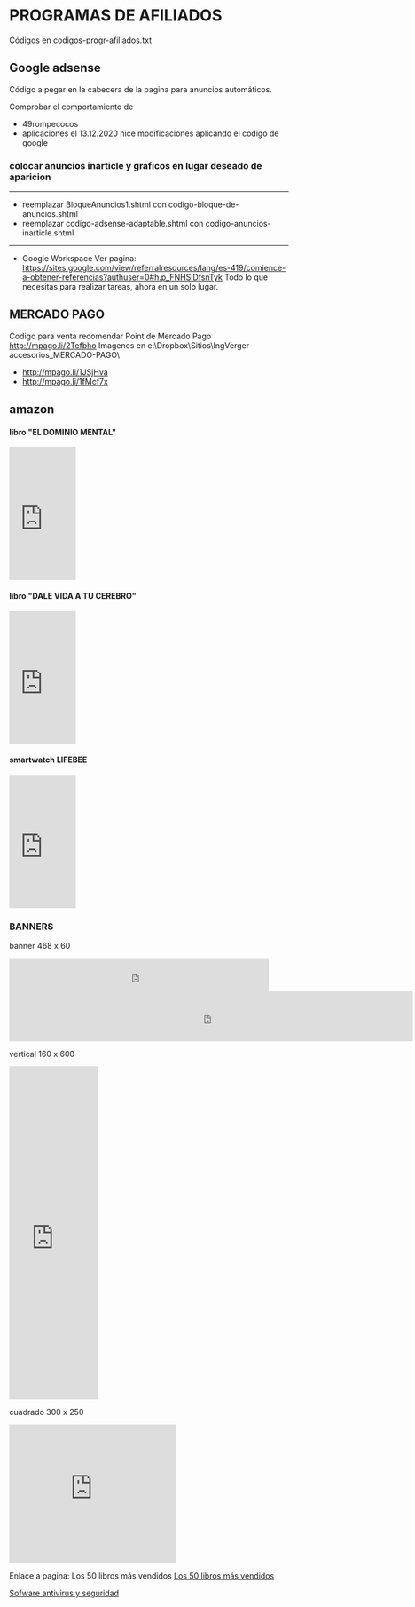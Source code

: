 # PROGRAMAS DE AFILIADOS

Códigos en codigos-progr-afiliados.txt

## Google adsense
Código a pegar en la cabecera de la pagina para anuncios automáticos.
<script data-ad-client="ca-pub-4076082038101002" async src="https://pagead2.googlesyndication.com/pagead/js/adsbygoogle.js"></script>
<script data-ad-client="ca-pub-4076082038101002" async src="https://pagead2.googlesyndication.com/pagead/js/adsbygoogle.js"></script>
Comprobar el comportamiento de 
- 49rompecocos
- aplicaciones
el 13.12.2020 hice modificaciones aplicando el codigo de google

### colocar anuncios inarticle y graficos en lugar deseado de aparicion
---
- reemplazar BloqueAnuncios1.shtml con codigo-bloque-de-anuncios.shtml
- reemplazar codigo-adsense-adaptable.shtml con codigo-anuncios-inarticle.shtml

***

* Google Workspace
Ver pagina: https://sites.google.com/view/referralresources/lang/es-419/comience-a-obtener-referencias?authuser=0#h.p_FNHSlDfsnTyk
Todo lo que necesitas para realizar tareas, ahora en un solo lugar.


## MERCADO PAGO
Codigo para venta recomendar Point de Mercado Pago
	http://mpago.li/2Tefbho
Imagenes en e:\Dropbox\Sitios\IngVerger-accesorios\_MERCADO-PAGO\
- http://mpago.li/1JSjHva
- http://mpago.li/1fMcf7x


## amazon

#### libro "EL DOMINIO MENTAL"
<iframe style="width:120px;height:240px;" marginwidth="0" marginheight="0" scrolling="no" frameborder="0" 
	src="https://rcm-eu.amazon-adsystem.com/e/cm?ref=tf_til&t=willieve-21&m=amazon&o=30&p=8&l=as1&IS1=1&asins=8434433095&linkId=8ba77c867c9aead18aa9a4616c6217b5&bc1=&lt1=_blank&fc1=333333&lc1=0066c0&bg1=&f=ifr">
</iframe>

#### libro "DALE VIDA A TU CEREBRO"
<iframe style="width:120px;height:240px;" marginwidth="0" marginheight="0" scrolling="no" frameborder="0" 
	src="https://rcm-eu.amazon-adsystem.com/e/cm?ref=tf_til&t=willieve-21&m=amazon&o=30&p=8&l=as1&IS1=1&asins=B0794F4L11&linkId=c7f0bc37c3cf741887cdefd954cedc38&bc1=ffffff&lt1=_blank&fc1=333333&lc1=0066c0&bg1=ffffff&f=ifr">    
</iframe>

#### smartwatch LIFEBEE
<iframe style="width:120px;height:240px;" marginwidth="0" marginheight="0" scrolling="no" frameborder="0" 
	src="https://rcm-eu.amazon-adsystem.com/e/cm?ref=tf_til&t=willieve-21&m=amazon&o=30&p=8&l=as1&IS1=1&asins=B07YG1Q2J4&linkId=91c64a0ba15cf7b7899edcc9e7f22b3f&bc1=f2e8cf&lt1=_blank&fc1=333333&lc1=0066c0&bg1=f2e8cf&f=ifr">
    </iframe>

### BANNERS

banner 468 x 60
<iframe src="https://rcm-eu.amazon-adsystem.com/e/cm?o=30&p=13&l=ur1&category=kindlestore&banner=0P95N768FCV2P0732CG2&f=ifr&linkID=35ff5c796cf95ef5048767e45d8cf45a&t=willieve-21&tracking_id=willieve-21" 
	width="468" height="60" scrolling="no" border="0" marginwidth="0" style="border:none;" frameborder="0"></iframe>

<!-- banner horizontal	728 x 90 -->
<iframe src="https://rcm-eu.amazon-adsystem.com/e/cm?o=30&p=48&l=ur1&category=kindlestore&banner=0VNZPTVFYGFFXX1YXN82&f=ifr&linkID=8a4b3e6265e456ed9d84f19e4f4b771d&t=willieve-21&tracking_id=willieve-21" 
	width="728" height="90" scrolling="no" border="0" marginwidth="0" style="border:none;" frameborder="0"></iframe>

vertical	160 x 600
<iframe src="https://rcm-eu.amazon-adsystem.com/e/cm?o=30&p=14&l=ur1&category=kindlestore&banner=06J05SJ1J7SSAQQ0SQR2&f=ifr&linkID=384264ef561cee25fe2781f116648664&t=willieve-21&tracking_id=willieve-21" width="160" height="600" scrolling="no" border="0" marginwidth="0" style="border:none;" frameborder="0"></iframe>

cuadrado	300 x 250
<iframe src="https://rcm-eu.amazon-adsystem.com/e/cm?o=30&p=12&l=ur1&category=kindlestore&banner=0EBKJZ3WWFVPXWK2EQG2&f=ifr&linkID=5966166e432eb868fd864d4c16d5215c&t=willieve-21&tracking_id=willieve-21" width="300" height="250" scrolling="no" border="0" marginwidth="0" style="border:none;" frameborder="0"></iframe>


Enlace a pagina: Los 50 libros más vendidos
<a target="_blank" href="https://www.amazon.es/b?_encoding=UTF8&tag=willieve-21&linkCode=ur2&linkId=d0736528026833fe361b22091042d01b&camp=3638&creative=24630&node=15246790031">Los 50 libros más vendidos</a><img src="//ir-es.amazon-adsystem.com/e/ir?t=willieve-21&l=ur2&o=30" width="1" height="1" border="0" alt="" style="border:none !important; margin:0px !important;" />

<a target="_blank" href="https://www.amazon.es/b?_encoding=UTF8&tag=willieve-21&linkCode=ur2&linkId=91667bae1344fb97bdf9a9a0b0252727&camp=3638&creative=24630&node=665280031">Sofware antivirus y seguridad</a><img src="//ir-es.amazon-adsystem.com/e/ir?t=willieve-21&l=ur2&o=30" width="1" height="1" border="0" alt="" style="border:none !important; margin:0px !important;" />

